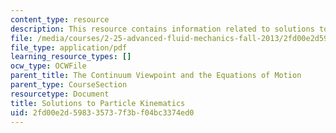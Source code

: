 ```yaml
---
content_type: resource
description: This resource contains information related to solutions to particle kinematics.
file: /media/courses/2-25-advanced-fluid-mechanics-fall-2013/2fd00e2d598335737f3bf04bc3374ed0_MIT2_25F13_Part_Kine_Solu.pdf
file_type: application/pdf
learning_resource_types: []
ocw_type: OCWFile
parent_title: The Continuum Viewpoint and the Equations of Motion
parent_type: CourseSection
resourcetype: Document
title: Solutions to Particle Kinematics
uid: 2fd00e2d-5983-3573-7f3b-f04bc3374ed0
---
```


